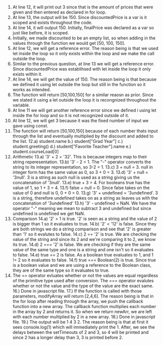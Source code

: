 1. At line 12, it will print out 3 since that is the amount of prices that were given and then entered as declared in for loop.
2. At line 13, the output will be 150. Since discountedPrice is a var is it scoped and exists throughout the code.
3. At line 14, it will output 150. Initially, finalPrice was declared as a var so just like before, it is scoped.
4. Initially, we made discounted to be an empty list, so when adding in the values through the function we would get [50, 100, 150].
5. At line 12, we will get a reference error. The reason being is that we used let inside the loop so it only exists within the loop and we make the call outside the loop.
6. Similar to the previous question, at line 13 we will get a reference error. Since discountedPrice was establihsed with let inside the loop it only exists within it.
7. At line 14, we will get the value of 150. The reason being is that because we defined it using let outside the loop but still in the function so it works as intended.
8. The function will return [50,100,150] for a similar reaosn as prior. Since we stated it using a let outside the loop it is recongnized throughout the variable.
9. At line 11 we will get another reference error since we defined i using let inside the for loop and so it is not recognized outside of it.
10. At line 12, we will get 3 because it was the fixed number of input we gave using const.
11. The function will return [50,100,150] because of each number thats input through the list and eventually multiplied by the discount and added to the list.
12.a) student.name b.) student["Grad Year"] c.) student.greeting() d.) student["Favorite Teacher"].name e.) student.courseLoad[0]
13. Arithmetic
13.a) '3' + 2 = '32'. This is because integers map to their string reperesentation.
13.b) '3' - 2 = 1. The "-" operator converts the string to its integer representation, so 3-2 = 1.
13.c) 3 + null = 3. null in integer form has the same value as 0, so 3 + 0 = 3.
13.d) '3' + null = '3null'. 3 is a string as such null is used as a string giving us the concatenation of '3null'.
13.e) true + 3 = 4. For booleans true has the value of 1, so 1 + 3 = 4.
13.f) false + null = 0. Since false takes on the value of 0 and null is 0, 0 + 0 = 0.
13.g) '3' + undefined = '3undefined'. 3 is a string, therefore undefined takes on as a string as leaves us with the concatenation of '3undefined'
13.h) '3' - undefined = NaN. We have the operator "-" meaning we mean to subtract 3 and undefined but since undefined is undefined we get NaN.
14. Comparison
14.a) '2' > 1 is true. '2' is seen as a string and the value of 2 is bigger than 1 so it evaluates to true.
14.b) '2' < '12' is false. Since they are both strings we do a string comparison and see that '2' is greater than '1' so it evalutes to false.
14.c) 2 == '2' is true. We are checking the value of the string and since its 2 and we're comparing it to 2, we know its true.
14.d) 2 === '2' is false. We are checking if they are the same value of the same type and one is a string and one isn't so it evaluates to false.
14.e) true == 2 is false. As a boolean true evaluates to 1, and 1 != 2 so it evaluates to false.
14.f) true === Boolean(2) is true. Since true is a boolean value and we are using a reference to the Boolean class, they are of the same type so it evaluates to true.
15. The == operator evluates whether or not the values are equal regardless of the primitive type used after conversion. The === operator evalutes whether or not the value and the type of the value are the exact same. 
16.) Done in javascript file.
17.) If the function is called with those parameters, modifyArray will return [2,4,6]. The reason being is that in the for loop after reading through the array, we push the callback function into a new array. The callback function multiplies each number in the array by 2 and returns it. So when we return newArr, we are left with each number multiplied by 2 in a new array.
18.) Done in javascript file.
19.) The output will be 1 4 3 2. The reason being is that at first it sees console.log(1) which will immediately print the 1. After, we see the delays between the setTimeouts of 2 and 3, so 4 will be printed and since 2 has a longer delay than 3, 3 is printed before 2. 
